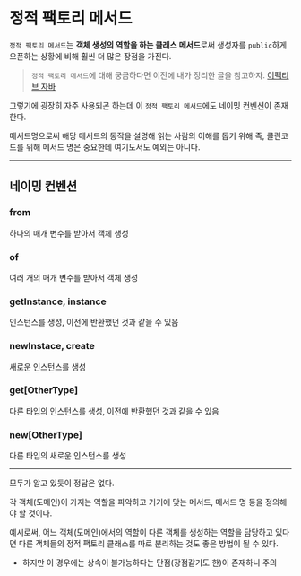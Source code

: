 # 정적 팩토리 메서드

`정적 팩토리 메서드`는 **객체 생성의 역할을 하는 클래스 메서드**로써 생성자를 `public`하게 오픈하는 상황에 비해 훨씬 더 많은 장점을 가진다.

> `정적 팩토리 메서드`에 대해 궁금하다면 이전에 내가 정리한 글을 참고하자. [이펙티브 자바](https://github.com/MinChul-Son/Book-for-Developer/blob/main/Effective%20Java%203E/Ch02/Item1.md)

그렇기에 굉장히 자주 사용되곤 하는데 이 `정적 팩토리 메서드`에도 네이밍 컨벤션이 존재한다.

메서드명으로써 해당 메서드의 동작을 설명해 읽는 사람의 이해를 돕기 위해 즉, 클린코드를 위해 메서드 명은 중요한데 여기도서도 예외는 아니다.

---

## 네이밍 컨벤션
### from
하나의 매개 변수를 받아서 객체 생성

### of
여러 개의 매개 변수를 받아서 객체 생성

### getInstance, instance
인스턴스를 생성, 이전에 반환했던 것과 같을 수 있음

### newInstace, create
새로운 인스턴스를 생성

### get[OtherType]
다른 타입의 인스턴스를 생성, 이전에 반환했던 것과 같을 수 있음

### new[OtherType]
다른 타입의 새로운 인스턴스를 생성

---

모두가 알고 있듯이 정답은 없다.

각 객체(도메인)이 가지는 역할을 파악하고 거기에 맞는 메서드, 메서드 명 등을 정의해야 할 것이다.

예시로써, 어느 객체(도메인)에서의 역할이 다른 객체를 생성하는 역할을 담당하고 있다면 다른 객체들의 정적 팩토리 클래스를 따로 분리하는 것도 좋은 방법이 될 수 있다.
- 하지만 이 경우에는 상속이 불가능하다는 단점(장점같기도 한)이 존재하니 주의
